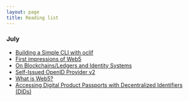 ```yaml
---
layout: page
title: Reading list
---
```


### July 
- [ Building a Simple CLI with oclif](https://hackernoon.com/building-a-simple-cli-with-oclif) <br />
- [ First impressions of Web5](https://educatedguesswork.org/posts/web5-first-impressions/) <br />
- [ On Blockchains/Ledgers and Identity Systems](https://educatedguesswork.org/posts/blockchain-identity/) <br />
- [ Self-Issued OpenID Provider v2](https://openid.net/specs/openid-connect-self-issued-v2-1_0.html) <br />
- [ What is Web5?](https://developer.tbd.website/blog/what-is-web5/) <br />
- [ Accessing Digital Product Passports with Decentralized Identifiers (DIDs)](https://medium.com/spherity/accessing-digital-product-passports-with-decentralized-identifiers-dids-175ca455cee3) <br />